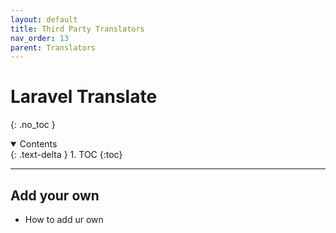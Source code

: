 ```yaml
---
layout: default
title: Third Party Translators
nav_order: 13
parent: Translators
---
```


# Laravel Translate
{: .no_toc }

<details open markdown="block">
  <summary>
    Contents
  </summary>
  {: .text-delta }
1. TOC
{:toc}
</details>

---

## Add your own

- How to add ur own
